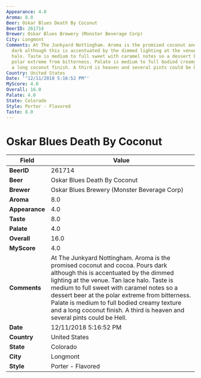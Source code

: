 ```yaml
---
Appearance: 4.0
Aroma: 8.0
Beer: Oskar Blues Death By Coconut
BeerID: 261714
Brewer: Oskar Blues Brewery (Monster Beverage Corp)
City: Longmont
Comments: At The Junkyard Nottingham. Aroma is the promised coconut and cocoa. Pours
  dark although this is accentuated by the dimmed lighting at the venue. Tan lace
  halo. Taste is medium to full sweet with caramel notes so a dessert beer at the
  polar extreme from bitterness. Palate is medium to full bodied creamy texture and
  a long coconut finish. A third is heaven and several pints could be Hell.
Country: United States
Date: '"12/11/2018 5:16:52 PM"'
MyScore: 4.0
Overall: 16.0
Palate: 4.0
State: Colorado
Style: Porter - Flavored
Taste: 8.0
---
```


# Oskar Blues Death By Coconut

| Field         | Value |
|---------------|-------|
| **BeerID** | 261714 |
| **Beer** | Oskar Blues Death By Coconut |
| **Brewer** | Oskar Blues Brewery (Monster Beverage Corp) |
| **Aroma** | 8.0 |
| **Appearance** | 4.0 |
| **Taste** | 8.0 |
| **Palate** | 4.0 |
| **Overall** | 16.0 |
| **MyScore** | 4.0 |
| **Comments** | At The Junkyard Nottingham. Aroma is the promised coconut and cocoa. Pours dark although this is accentuated by the dimmed lighting at the venue. Tan lace halo. Taste is medium to full sweet with caramel notes so a dessert beer at the polar extreme from bitterness. Palate is medium to full bodied creamy texture and a long coconut finish. A third is heaven and several pints could be Hell. |
| **Date** | 12/11/2018 5:16:52 PM |
| **Country** | United States |
| **State** | Colorado |
| **City** | Longmont |
| **Style** | Porter - Flavored |
